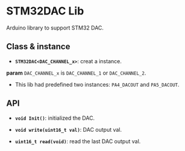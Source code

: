 # STM32DAC Lib
Arduino library to support STM32 DAC.

## Class & instance

* **`STM32DAC<DAC_CHANNEL_x>`**: creat a instance.

**param** `DAC_CHANNEL_x` is `DAC_CHANNEL_1` or `DAC_CHANNEL_2`.

* This lib had predefined two instances: `PA4_DACOUT` and `PA5_DACOUT`.

## API

* **`void Init()`**: initialized the DAC.

* **`void write(uint16_t val)`**: DAC output val.

* **`uint16_t read(void)`**: read the last DAC output val.